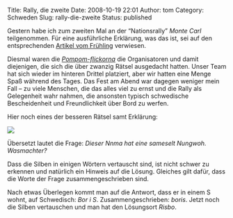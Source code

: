 Title: Rally, die zweite
Date: 2008-10-19 22:01
Author: tom
Category: Schweden
Slug: rally-die-zweite
Status: published

Gestern habe ich zum zweiten Mal an der “Nationsrally” *Monte Carl*
teilgenommen. Für eine ausführliche Erklärung, was das ist, sei auf den
entsprechenden [Artikel vom
Frühling](http://www.fiket.de/2008/04/21/wort-der-woche-rebusrally/)
verwiesen.

Diesmal waren die [*Pompom-flickorna*](http://www.pompomflickorna.se/)
die Organisatoren und damit diejenigen, die sich die über zwanzig Rätsel
ausgedacht hatten. Unser Team hat sich wieder im hinteren Drittel
platziert, aber wir hatten eine Menge Spaß während des Tages. Das Fest
am Abend war dagegen weniger mein Fall – zu viele Menschen, die das
alles viel zu ernst und die Rally als Gelegenheit wahr nahmen, die
ansonsten typisch schwedische Bescheidenheit und Freundlichkeit über
Bord zu werfen.

Hier noch eines der besseren Rätsel samt Erklärung:
<!--more Klick&raquo; -->

![](http://www.fiket.de/pic/risbo.jpg)

Übersetzt lautet die Frage: *Dieser Nnma hat eine sameselt Nungwoh.
Wasmachter?*

Dass die Silben in einigen Wörtern vertauscht sind, ist nicht schwer zu
erkennen und natürlich ein Hinweis auf die Lösung. Gleiches gilt dafür,
dass die Worte der Frage zusammengeschrieben sind.

Nach etwas Überlegen kommt man auf die Antwort, dass er in einem S
wohnt, auf Schwedisch: *Bor i S*. Zusammengeschrieben: *boris*. Jetzt
noch die Silben vertauschen und man hat den Lösungsort *Risbo*.

